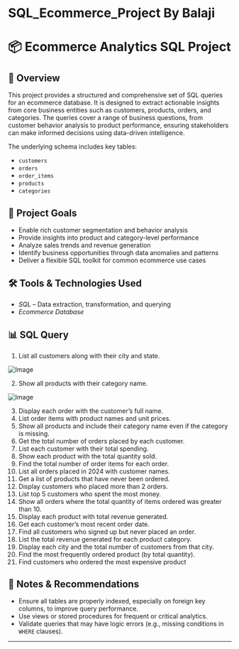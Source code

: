 # SQL_Ecommerce_Project By Balaji
# 📦 Ecommerce Analytics SQL Project

## 📖 Overview

This project provides a structured and comprehensive set of SQL queries for an ecommerce database. It is designed to extract actionable insights from core business entities such as customers, products, orders, and categories. The queries cover a range of business questions, from customer behavior analysis to product performance, ensuring stakeholders can make informed decisions using data-driven intelligence.

The underlying schema includes key tables:
- `customers`
- `orders`
- `order_items`
- `products`
- `categories`

## 🎯 Project Goals

- Enable rich customer segmentation and behavior analysis
- Provide insights into product and category-level performance
- Analyze sales trends and revenue generation
- Identify business opportunities through data anomalies and patterns
- Deliver a flexible SQL toolkit for common ecommerce use cases

## 🛠️ Tools & Technologies Used
- *SQL* – Data extraction, transformation, and querying
- *Ecommerce Database* 



## 📊 SQL Query 

  1. List all customers along with their city and state.

![Image](https://github.com/user-attachments/assets/605f719c-8ab2-424e-8625-7f873293e41f) 

  2. Show all products with their category name.

![Image](https://github.com/user-attachments/assets/d7c1ef53-d588-4593-b863-5c70ea9cd475)

  3. Display each order with the customer’s full name.
  4. List order items with product names and unit prices.
  5. Show all products and include their category name even if the category is missing.
  6. Get the total number of orders placed by each customer.
  7. List each customer with their total spending.
  8. Show each product with the total quantity sold.
  9. Find the total number of order items for each order.
  10. List all orders placed in 2024 with customer names.
  11. Get a list of products that have never been ordered.
  12. Display customers who placed more than 2 orders.
  13. List top 5 customers who spent the most money.
  14. Show all orders where the total quantity of items ordered was greater than 10.
  15. Display each product with total revenue generated.
  16. Get each customer’s most recent order date.
  17. Find all customers who signed up but never placed an order.
  18. List the total revenue generated for each product category.
  19. Display each city and the total number of customers from that city.
  20. Find the most frequently ordered product (by total quantity).
  21. Find customers who ordered the most expensive product







## 📝 Notes & Recommendations

- Ensure all tables are properly indexed, especially on foreign key columns, to improve query performance.
- Use views or stored procedures for frequent or critical analytics.
- Validate queries that may have logic errors (e.g., missing conditions in `WHERE` clauses).

---



